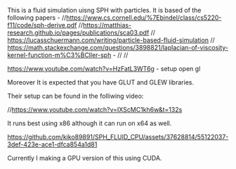 This is a fluid simulation uisng SPH with particles. 
It is based of the following papers - 
//https://www.cs.cornell.edu/%7Ebindel/class/cs5220-f11/code/sph-derive.pdf
//https://matthias-research.github.io/pages/publications/sca03.pdf
// https://lucasschuermann.com/writing/particle-based-fluid-simulation
// https://math.stackexchange.com/questions/3898821/laplacian-of-viscosity-kernel-function-m%C3%BCller-sph -
// 
// 


https://www.youtube.com/watch?v=HzFatL3WT6g - setup open gl 


Moreover It is expected that you have GLUT and GLEW libraries. 





Their setup can be found in the folliwing video: 

//https://www.youtube.com/watch?v=IXScMC1kh6w&t=132s

It runs best using x86 although it can run on x64 as well. 

https://github.com/kiko89891/SPH_FLUID_CPU/assets/37628814/55122037-3def-423e-ace1-dfca854a1d81


Currently I making a GPU version of this using CUDA. 
